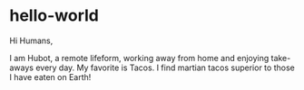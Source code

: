 # hello-world


Hi Humans,

I am Hubot, a remote lifeform, working away from home and enjoying take-aways every day. 
My favorite is Tacos. I find martian tacos superior to those I have eaten on Earth!
